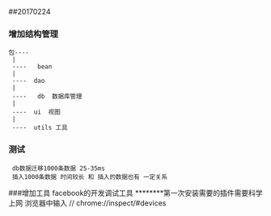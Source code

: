 ##20170224
### 增加结构管理

    包----
     |
     ----   bean
     |
     ----  dao
     |
     ----   db  数据库管理
     |
     ----  ui  视图
     |
     ----  utils 工具

### 测试
     db数据迁移1000条数据 25-35ms
     插入1000条数据 时间较长 和 插入的数据也有 一定关系

###增加工具
    facebook的开发调试工具         ********第一次安装需要的插件需要科学上网
    浏览器中输入
    // chrome://inspect/#devices
